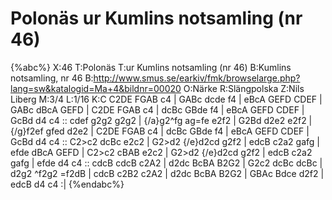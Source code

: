 # Polonäs ur Kumlins notsamling (nr 46)

{%abc%}
X:46
T:Polonäs
T:ur Kumlins notsamling (nr 46)
B:Kumlins notsamling, nr 46
B:http://www.smus.se/earkiv/fmk/browselarge.php?lang=sw&katalogid=Ma+4&bildnr=00020
O:Närke
R:Slängpolska
Z:Nils Liberg
M:3/4
L:1/16
K:C
C2DE FGAB c4 | GABc dcde f4 | eBcA GEFD CDEF | GABc dBcA GEFD |
C2DE FGAB c4 | dcBc GBde f4 | eBcA GEFD CDEF | GcBd d4 c4 ::
cdef g2g2 g2g2 | {/a}g2^fg ag=fe e2f2 | G2Bd d2e2 e2f2 | {/g}f2ef gfed d2e2 |
C2DE FGAB c4 | dcBc GBde f4 | eBcA GEFD CDEF | GcBd d4 c4 ::
C2>c2 dcBc e2c2 | G2>d2 {/e}d2cd g2f2 | edcB c2a2 gafg | efde dBcA GEFD | 
C2>c2 cBAB e2c2 | G2>d2 {/e}d2cd g2f2 | edcB c2a2 gafg | efde d4 c4 ::
cdcB cdcB c2A2 | d2dc BcBA B2G2 | G2c2 dcBc dcBc | d2g2 ^f2g2 =f2dB |
cdcB c2B2 c2A2 | d2dc BcBA B2G2 | GBAc Bdce d2f2 | edcB d4 c4 :|
{%endabc%}
